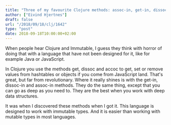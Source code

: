 ```yaml
---
title: "Three of my favourite Clojure methods: assoc-in, get-in, dissoc-in."
author: ["Eivind Hjertnes"]
draft: false
url: "/2018/09/18/clj/1642"
type: "post"
date: 2018-09-18T10:00:00+02:00
---
```


When people hear Clojure and Immutable, I guess they think with horror
of doing that with a language that have not been designed for it, like
for example Java or JavaScript.

In Clojure you use the methods get, dissoc and accoc to get, set or
remove values from hashtables or objects if you come from JavaScript
land. That's great, but far from revolutionary. Where it really shines
is with the get-in, dissoc-in and assoc-in methods. They do the same
thing, except that you can go as deep as you need to. They are the best
when you work with deep data structures.

It was when I discovered these methods when I got it. This language is
designed to work with immutable types. And it is easier than working
with mutable types in most languages.
